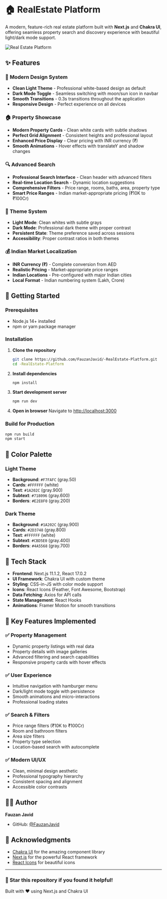 # 🏠 RealEstate Platform

A modern, feature-rich real estate platform built with **Next.js** and **Chakra UI**, offering seamless property search and discovery experience with beautiful light/dark mode support.

![Real Estate Platform](https://i.ibb.co/jTW4bFC/image.png)

## ✨ Features

### 🎨 **Modern Design System**
- **Clean Light Theme** - Professional white-based design as default
- **Dark Mode Toggle** - Seamless switching with moon/sun icon in navbar
- **Smooth Transitions** - 0.3s transitions throughout the application
- **Responsive Design** - Perfect experience on all devices

### 🏠 **Property Showcase**
- **Modern Property Cards** - Clean white cards with subtle shadows
- **Perfect Grid Alignment** - Consistent heights and professional layout
- **Enhanced Price Display** - Clear pricing with INR currency (₹)
- **Smooth Animations** - Hover effects with translateY and shadow changes

### 🔍 **Advanced Search**
- **Professional Search Interface** - Clean header with advanced filters
- **Real-time Location Search** - Dynamic location suggestions
- **Comprehensive Filters** - Price range, rooms, baths, area, property type
- **Smart Price Ranges** - Indian market-appropriate pricing (₹10K to ₹100Cr)

### 🌙 **Theme System**
- **Light Mode**: Clean whites with subtle grays
- **Dark Mode**: Professional dark theme with proper contrast
- **Persistent State**: Theme preference saved across sessions
- **Accessibility**: Proper contrast ratios in both themes

### 💰 **Indian Market Localization**
- **INR Currency (₹)** - Complete conversion from AED
- **Realistic Pricing** - Market-appropriate price ranges
- **Indian Locations** - Pre-configured with major Indian cities
- **Local Format** - Indian numbering system (Lakh, Crore)

## 🚀 Getting Started

### Prerequisites
- Node.js 14+ installed
- npm or yarn package manager

### Installation

1. **Clone the repository**
   ```bash
   git clone https://github.com/FauzanJavid/-RealEstate-Platform.git
   cd -RealEstate-Platform
   ```

2. **Install dependencies**
   ```bash
   npm install
   ```

3. **Start development server**
   ```bash
   npm run dev
   ```

4. **Open in browser**
   Navigate to [http://localhost:3000](http://localhost:3000)

### Build for Production
```bash
npm run build
npm start
```

## 🎨 Color Palette

### Light Theme
- **Background**: `#F7FAFC` (gray.50)
- **Cards**: `#FFFFFF` (white)
- **Text**: `#1A202C` (gray.900)
- **Subtext**: `#718096` (gray.600)
- **Borders**: `#E2E8F0` (gray.200)

### Dark Theme
- **Background**: `#1A202C` (gray.900)
- **Cards**: `#2D3748` (gray.800)
- **Text**: `#FFFFFF` (white)
- **Subtext**: `#CBD5E0` (gray.400)
- **Borders**: `#4A5568` (gray.700)

## 🚀 Tech Stack

- **Frontend**: Next.js 11.1.2, React 17.0.2
- **UI Framework**: Chakra UI with custom theme
- **Styling**: CSS-in-JS with color mode support
- **Icons**: React Icons (Feather, Font Awesome, Bootstrap)
- **Data Fetching**: Axios for API calls
- **State Management**: React Hooks
- **Animations**: Framer Motion for smooth transitions

## 🎯 Key Features Implemented

### ✅ **Property Management**
- Dynamic property listings with real data
- Property details with image galleries
- Advanced filtering and search capabilities
- Responsive property cards with hover effects

### ✅ **User Experience**
- Intuitive navigation with hamburger menu
- Dark/light mode toggle with persistence
- Smooth animations and micro-interactions
- Professional loading states

### ✅ **Search & Filters**
- Price range filters (₹10K to ₹100Cr)
- Room and bathroom filters
- Area size filters
- Property type selection
- Location-based search with autocomplete

### ✅ **Modern UI/UX**
- Clean, minimal design aesthetic
- Professional typography hierarchy
- Consistent spacing and alignment
- Accessible color contrasts

## 👨‍💻 Author

**Fauzan Javid**
- GitHub: [@FauzanJavid](https://github.com/FauzanJavid)

## 🙏 Acknowledgments

- [Chakra UI](https://chakra-ui.com/) for the amazing component library
- [Next.js](https://nextjs.org/) for the powerful React framework
- [React Icons](https://react-icons.github.io/react-icons/) for beautiful icons

---

### 🌟 Star this repository if you found it helpful!

Built with ❤️ using Next.js and Chakra UI
